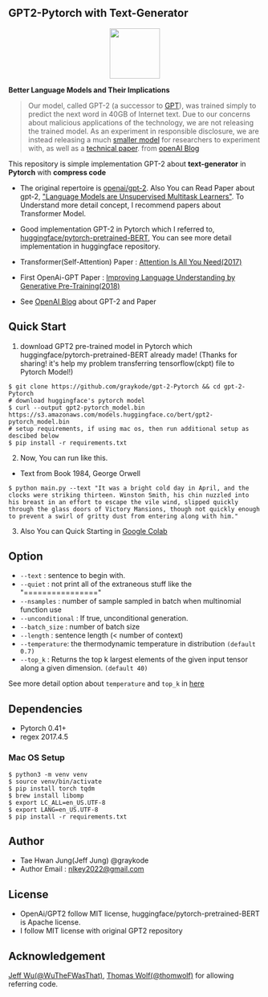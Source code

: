 ## **GPT2-Pytorch with Text-Generator**

<p align="center"><img width="100" src="https://media-thumbs.golden.com/OLqzmrmwAzY1P7Sl29k2T9WjJdM=/200x200/smart/golden-storage-production.s3.amazonaws.com/topic_images/e08914afa10a4179893eeb07cb5e4713.png" /></p>

**Better Language Models and Their Implications**

> Our model, called GPT-2 (a successor to [GPT](https://blog.openai.com/language-unsupervised/)), was trained simply to predict the next word in 40GB of Internet text. Due to our concerns about malicious applications of the technology, we are not releasing the trained model. As an experiment in responsible disclosure, we are instead releasing a much [smaller model](https://github.com/openai/gpt-2) for researchers to experiment with, as well as a [technical paper](https://d4mucfpksywv.cloudfront.net/better-language-models/language_models_are_unsupervised_multitask_learners.pdf). from [openAI Blog](https://blog.openai.com/better-language-models/)

This repository is simple implementation GPT-2 about **text-generator** in **Pytorch** with **compress code**

- The original repertoire is [openai/gpt-2](https://github.com/openai/gpt-2). Also You can Read Paper about gpt-2, ["Language Models are Unsupervised Multitask Learners"](https://d4mucfpksywv.cloudfront.net/better-language-models/language-models.pdf). To Understand more detail concept, I recommend papers about Transformer Model.
- Good implementation GPT-2 in Pytorch which I referred to, [huggingface/pytorch-pretrained-BERT](https://github.com/huggingface/pytorch-pretrained-BERT), You can see more detail implementation in huggingface repository.

- Transformer(Self-Attention) Paper : [Attention Is All You Need(2017)](https://arxiv.org/abs/1706.03762)
- First OpenAi-GPT Paper : [Improving Language Understanding by Generative Pre-Training(2018)](https://s3-us-west-2.amazonaws.com/openai-assets/research-covers/language-unsupervised/language_understanding_paper.pdf)
- See [OpenAI Blog](https://blog.openai.com/better-language-models/) about GPT-2 and Paper



## Quick Start

1. download GPT2 pre-trained model in Pytorch which huggingface/pytorch-pretrained-BERT already made! (Thanks for sharing! it's help my problem transferring tensorflow(ckpt) file to Pytorch Model!)
```shell
$ git clone https://github.com/graykode/gpt-2-Pytorch && cd gpt-2-Pytorch
# download huggingface's pytorch model 
$ curl --output gpt2-pytorch_model.bin https://s3.amazonaws.com/models.huggingface.co/bert/gpt2-pytorch_model.bin
# setup requirements, if using mac os, then run additional setup as descibed below
$ pip install -r requirements.txt
```


2. Now, You can run like this.

- Text from Book 1984, George Orwell

```shell
$ python main.py --text "It was a bright cold day in April, and the clocks were striking thirteen. Winston Smith, his chin nuzzled into his breast in an effort to escape the vile wind, slipped quickly through the glass doors of Victory Mansions, though not quickly enough to prevent a swirl of gritty dust from entering along with him."
```

3. Also You can Quick Starting in [Google Colab](https://colab.research.google.com/github/graykode/gpt-2-Pytorch/blob/master/GPT2_Pytorch.ipynb)



## Option

- `--text` : sentence to begin with.
- `--quiet` : not print all of the extraneous stuff like the "================"
- `--nsamples` : number of sample sampled in batch when multinomial function use
- `--unconditional` : If true, unconditional generation.
- `--batch_size` : number of batch size
- `--length` : sentence length (< number of context)
- `--temperature`:  the thermodynamic temperature in distribution `(default 0.7)`
- `--top_k`  : Returns the top k largest elements of the given input tensor along a given dimension. `(default 40)`

See more detail option about `temperature` and `top_k` in [here](https://github.com/openai/gpt-2#gpt-2-samples)



## Dependencies

- Pytorch 0.41+
- regex 2017.4.5

### Mac OS Setup
```shell
$ python3 -m venv venv
$ source venv/bin/activate
$ pip install torch tqdm
$ brew install libomp
$ export LC_ALL=en_US.UTF-8
$ export LANG=en_US.UTF-8
$ pip install -r requirements.txt
```

## Author

- Tae Hwan Jung(Jeff Jung) @graykode
- Author Email : [nlkey2022@gmail.com](mailto:nlkey2022@gmail.com)



## License

- OpenAi/GPT2 follow MIT license, huggingface/pytorch-pretrained-BERT is Apache license. 
- I follow MIT license with original GPT2 repository



## Acknowledgement

[Jeff Wu(@WuTheFWasThat)](https://github.com/WuTheFWasThat), [Thomas Wolf(@thomwolf)](https://github.com/thomwolf) for allowing referring code.